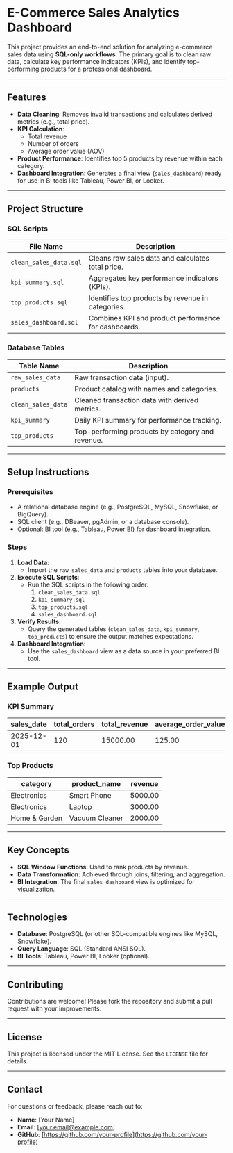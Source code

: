 # E-Commerce Sales Analytics Dashboard

This project provides an end-to-end solution for analyzing e-commerce sales data using **SQL-only workflows**. The primary goal is to clean raw data, calculate key performance indicators (KPIs), and identify top-performing products for a professional dashboard.

---

## **Features**
- **Data Cleaning**: Removes invalid transactions and calculates derived metrics (e.g., total price).
- **KPI Calculation**:
  - Total revenue
  - Number of orders
  - Average order value (AOV)
- **Product Performance**: Identifies top 5 products by revenue within each category.
- **Dashboard Integration**: Generates a final view (`sales_dashboard`) ready for use in BI tools like Tableau, Power BI, or Looker.

---

## **Project Structure**
### **SQL Scripts**
| File Name              | Description                                     |
|------------------------|-------------------------------------------------|
| `clean_sales_data.sql` | Cleans raw sales data and calculates total price.|
| `kpi_summary.sql`      | Aggregates key performance indicators (KPIs).   |
| `top_products.sql`     | Identifies top products by revenue in categories.|
| `sales_dashboard.sql`  | Combines KPI and product performance for dashboards.|

### **Database Tables**
| Table Name             | Description                                     |
|------------------------|-------------------------------------------------|
| `raw_sales_data`       | Raw transaction data (input).                   |
| `products`             | Product catalog with names and categories.      |
| `clean_sales_data`     | Cleaned transaction data with derived metrics.  |
| `kpi_summary`          | Daily KPI summary for performance tracking.     |
| `top_products`         | Top-performing products by category and revenue.|

---

## **Setup Instructions**

### **Prerequisites**
- A relational database engine (e.g., PostgreSQL, MySQL, Snowflake, or BigQuery).
- SQL client (e.g., DBeaver, pgAdmin, or a database console).
- Optional: BI tool (e.g., Tableau, Power BI) for dashboard integration.

### **Steps**
1. **Load Data**:
   - Import the `raw_sales_data` and `products` tables into your database.
2. **Execute SQL Scripts**:
   - Run the SQL scripts in the following order:
     1. `clean_sales_data.sql`
     2. `kpi_summary.sql`
     3. `top_products.sql`
     4. `sales_dashboard.sql`
3. **Verify Results**:
   - Query the generated tables (`clean_sales_data`, `kpi_summary`, `top_products`) to ensure the output matches expectations.
4. **Dashboard Integration**:
   - Use the `sales_dashboard` view as a data source in your preferred BI tool.

---

## **Example Output**

### **KPI Summary**
| sales_date | total_orders | total_revenue | average_order_value |
|------------|--------------|---------------|---------------------|
| 2025-12-01 | 120          | 15000.00      | 125.00              |

### **Top Products**
| category      | product_name    | revenue    |
|---------------|-----------------|------------|
| Electronics   | Smart Phone     | 5000.00    |
| Electronics   | Laptop          | 3000.00    |
| Home & Garden | Vacuum Cleaner  | 2000.00    |

---

## **Key Concepts**
- **SQL Window Functions**: Used to rank products by revenue.
- **Data Transformation**: Achieved through joins, filtering, and aggregation.
- **BI Integration**: The final `sales_dashboard` view is optimized for visualization.

---

## **Technologies**
- **Database**: PostgreSQL (or other SQL-compatible engines like MySQL, Snowflake).
- **Query Language**: SQL (Standard ANSI SQL).
- **BI Tools**: Tableau, Power BI, Looker (optional).

---

## **Contributing**
Contributions are welcome! Please fork the repository and submit a pull request with your improvements.

---

## **License**
This project is licensed under the MIT License. See the `LICENSE` file for details.

---

## **Contact**
For questions or feedback, please reach out to:
- **Name**: [Your Name]
- **Email**: [your.email@example.com]
- **GitHub**: [https://github.com/your-profile](https://github.com/your-profile)
